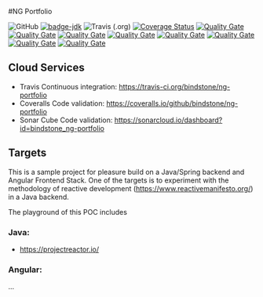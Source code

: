 #NG Portfolio

![GitHub](https://img.shields.io/github/license/mashape/apistatus.svg)
[![badge-jdk](https://img.shields.io/badge/jdk-8-green.svg)](http://www.oracle.com/technetwork/java/javase/downloads/index.html)
![Travis (.org)](https://img.shields.io/travis/bindstone/ng-portfolio.svg)
[![Coverage Status](https://coveralls.io/repos/github/bindstone/ng-portfolio/badge.svg?branch=master)](https://coveralls.io/github/bindstone/ng-portfolio?branch=master)
[![Quality Gate](https://sonarcloud.io/api/project_badges/measure?project=bindstone_ng-portfolio&metric=alert_status)](https://sonarcloud.io/dashboard?id=bindstone_ng-portfolio)
[![Quality Gate](https://sonarcloud.io/api/project_badges/measure?project=bindstone_ng-portfolio&metric=coverage)](https://sonarcloud.io/dashboard?id=bindstone_ng-portfolio)
[![Quality Gate](https://sonarcloud.io/api/project_badges/measure?project=bindstone_ng-portfolio&metric=sqale_rating)](https://sonarcloud.io/dashboard?id=bindstone_ng-portfolio)
[![Quality Gate](https://sonarcloud.io/api/project_badges/measure?project=bindstone_ng-portfolio&metric=reliability_rating)](https://sonarcloud.io/dashboard?id=bindstone_ng-portfolio)
[![Quality Gate](https://sonarcloud.io/api/project_badges/measure?project=bindstone_ng-portfolio&metric=security_rating)](https://sonarcloud.io/dashboard?id=bindstone_ng-portfolio)
[![Quality Gate](https://sonarcloud.io/api/project_badges/measure?project=bindstone_ng-portfolio&metric=bugs)](https://sonarcloud.io/dashboard?id=bindstone_ng-portfolio)
[![Quality Gate](https://sonarcloud.io/api/project_badges/measure?project=bindstone_ng-portfolio&metric=code_smells)](https://sonarcloud.io/dashboard?id=bindstone_ng-portfolio)
[![Quality Gate](https://sonarcloud.io/api/project_badges/measure?project=bindstone_ng-portfolio&metric=vulnerabilities)](https://sonarcloud.io/dashboard?id=bindstone_ng-portfolio)

## Cloud Services
* Travis Continuous integration: https://travis-ci.org/bindstone/ng-portfolio
* Coveralls Code validation: https://coveralls.io/github/bindstone/ng-portfolio
* Sonar Cube Code validation: https://sonarcloud.io/dashboard?id=bindstone_ng-portfolio

## Targets 
This is a sample project for pleasure build on a Java/Spring backend and Angular Frontend Stack.
One of the targets is to experiment with the methodology of reactive development (https://www.reactivemanifesto.org/) in a Java backend. 

The playground of this POC includes

### Java:

* https://projectreactor.io/

### Angular:
...
